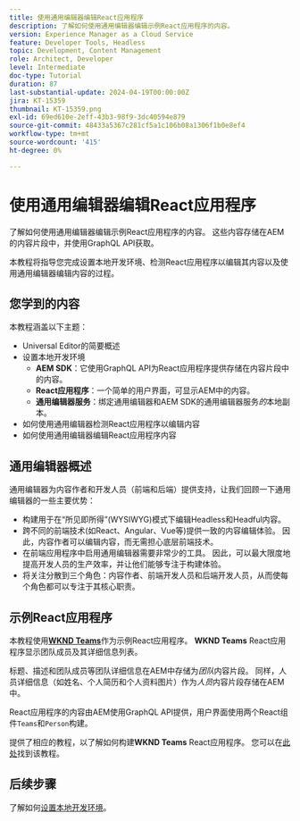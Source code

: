 ```yaml
---
title: 使用通用编辑器编辑React应用程序
description: 了解如何使用通用编辑器编辑示例React应用程序的内容。
version: Experience Manager as a Cloud Service
feature: Developer Tools, Headless
topic: Development, Content Management
role: Architect, Developer
level: Intermediate
doc-type: Tutorial
duration: 87
last-substantial-update: 2024-04-19T00:00:00Z
jira: KT-15359
thumbnail: KT-15359.png
exl-id: 69ed610e-2eff-43b3-98f9-3dc40594e879
source-git-commit: 48433a5367c281cf5a1c106b08a1306f1b0e8ef4
workflow-type: tm+mt
source-wordcount: '415'
ht-degree: 0%

---
```


# 使用通用编辑器编辑React应用程序

了解如何使用通用编辑器编辑示例React应用程序的内容。 这些内容存储在AEM的内容片段中，并使用GraphQL API获取。

本教程将指导您完成设置本地开发环境、检测React应用程序以编辑其内容以及使用通用编辑器编辑内容的过程。

## 您学到的内容

本教程涵盖以下主题：

- Universal Editor的简要概述
- 设置本地开发环境
   - **AEM SDK**：它使用GraphQL API为React应用程序提供存储在内容片段中的内容。
   - **React应用程序**：一个简单的用户界面，可显示AEM中的内容。
   - **通用编辑器服务**：绑定通用编辑器和AEM SDK的通用编辑器服务&#x200B;_的_&#x200B;本地副本。
- 如何使用通用编辑器检测React应用程序以编辑内容
- 如何使用通用编辑器编辑React应用程序内容


## 通用编辑器概述

通用编辑器为内容作者和开发人员（前端和后端）提供支持，让我们回顾一下通用编辑器的一些主要优势：

- 构建用于在“所见即所得”(WYSIWYG)模式下编辑Headless和Headful内容。
- 跨不同的前端技术(如React、Angular、Vue等)提供一致的内容编辑体验。 因此，内容作者可以编辑内容，而无需担心底层前端技术。
- 在前端应用程序中启用通用编辑器需要非常少的工具。 因此，可以最大限度地提高开发人员的生产效率，并让他们能够专注于构建体验。
- 将关注分散到三个角色：内容作者、前端开发人员和后端开发人员，从而使每个角色都可以专注于其核心职责。


## 示例React应用程序

本教程使用&#x200B;[**WKND Teams**](https://github.com/adobe/aem-guides-wknd-graphql/tree/main/basic-tutorial#react-app---basic-tutorial---teampersons)作为示例React应用程序。 **WKND Teams** React应用程序显示团队成员及其详细信息列表。

标题、描述和团队成员等团队详细信息在AEM中存储为&#x200B;_团队_&#x200B;内容片段。 同样，人员详细信息（如姓名、个人简历和个人资料图片）作为&#x200B;_人员_&#x200B;内容片段存储在AEM中。

React应用程序的内容由AEM使用GraphQL API提供，用户界面使用两个React组件`Teams`和`Person`构建。

提供了相应的教程，以了解如何构建&#x200B;**WKND Teams** React应用程序。 您可以在[此处](https://experienceleague.adobe.com/en/docs/experience-manager-learn/getting-started-with-aem-headless/graphql/multi-step/overview)找到该教程。

## 后续步骤

了解如何[设置本地开发环境](./local-development-setup.md)。
